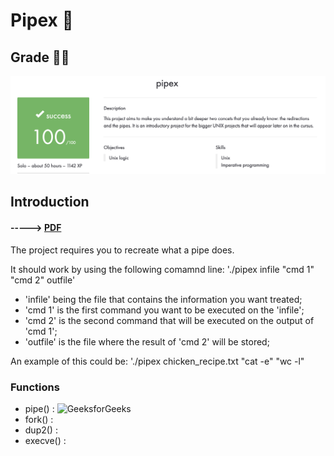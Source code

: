 # Pipex :postbox:

## Grade 🧑‍🎓

![Grade](https://github.com/J0Santos/42-pipex/blob/c00f67eecb54837db3b8c78196eef72b6a13e964/Readme_utils/Grade.png)

## Introduction

#### -----> [PDF]()

The project requires you to recreate what a pipe does.

It should work by using the following comamnd line:
'./pipex infile "cmd 1" "cmd 2" outfile'

  - 'infile' being the file that contains the information you want treated;
  - 'cmd 1' is the first command you want to be executed on the 'infile';
  - 'cmd 2' is the second command that will be executed on the output of 'cmd 1';
  - 'outfile' is the file where the result of 'cmd 2' will be stored;

An example of this could be: './pipex chicken_recipe.txt "cat -e" "wc -l"

### Functions

- pipe() : ![GeeksforGeeks](https://www.geeksforgeeks.org/pipe-system-call)
- fork() :
- dup2() :
- execve() :

